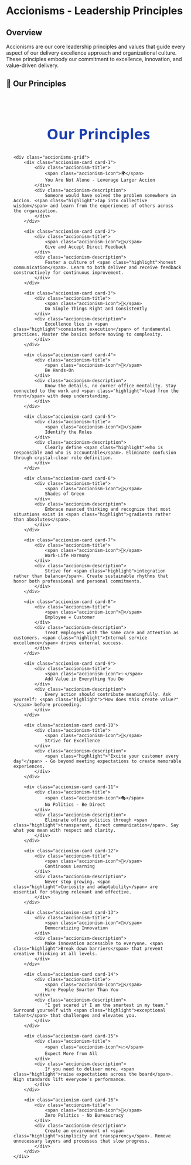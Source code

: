 # Accionisms - Leadership Principles

## Overview

Accionisms are our core leadership principles and values that guide every aspect of our delivery excellence approach and organizational culture. These principles embody our commitment to excellence, innovation, and value-driven delivery.

## 🌟 Our Principles

<style>
    .accionisms-container {
        max-width: 1200px;
        margin: 20px auto;
        padding: 20px;
        font-family: 'Segoe UI', Arial, sans-serif;
    }
    
    .accionisms-title {
        text-align: center;
        font-size: 2.5rem;
        color: #1e40af;
        margin-bottom: 30px;
        font-weight: bold;
    }
    
    .accionisms-grid {
        display: grid;
        grid-template-columns: repeat(2, 1fr);
        gap: 20px;
    }
    
    .accionism-card {
        background: white;
        padding: 20px;
        border-radius: 12px;
        box-shadow: 0 4px 15px rgba(0,0,0,0.1);
        border-left: 4px solid;
        transition: transform 0.3s ease;
    }
    
    .accionism-card:hover {
        transform: translateY(-5px);
    }
    
    .accionism-title {
        font-size: 1.1rem;
        font-weight: 600;
        color: #1f2937;
        margin-bottom: 8px;
        display: flex;
        align-items: center;
        gap: 8px;
    }
    
    .accionism-icon {
        font-size: 20px;
    }
    
    .accionism-description {
        font-size: 0.8rem;
        color: #6b7280;
        line-height: 1.4;
    }
    
    .highlight {
        background: rgba(30, 64, 175, 0.15);
        padding: 2px 6px;
        border-radius: 4px;
        font-weight: 600;
    }
    
    /* Individual card colors */
    .card-1 { border-left-color: #1e40af; }
    .card-2 { border-left-color: #059669; }
    .card-3 { border-left-color: #dc2626; }
    .card-4 { border-left-color: #7c3aed; }
    .card-5 { border-left-color: #ea580c; }
    .card-6 { border-left-color: #0891b2; }
    .card-7 { border-left-color: #c2410c; }
    .card-8 { border-left-color: #9333ea; }
    .card-9 { border-left-color: #0d9488; }
    .card-10 { border-left-color: #1d4ed8; }
    .card-11 { border-left-color: #be185d; }
    .card-12 { border-left-color: #047857; }
    .card-13 { border-left-color: #7c2d12; }
    .card-14 { border-left-color: #581c87; }
    .card-15 { border-left-color: #155e75; }
    .card-16 { border-left-color: #991b1b; }
    
    @media (max-width: 768px) {
        .accionisms-grid {
            grid-template-columns: 1fr;
        }
        .accionisms-title {
            font-size: 2rem;
        }
    }

    /* Hide RHS table of contents for this page */
    .md-sidebar--secondary {
        display: none !important;
    }
    
    /* Adjust main content width when RHS is hidden */
    .md-content {
        margin-right: 0 !important;
    }
</style>

<div class="accionisms-container">
    <h1 class="accionisms-title">Our Principles</h1>
    
    <div class="accionisms-grid">
        <div class="accionism-card card-1">
            <div class="accionism-title">
                <span class="accionism-icon">🌍</span>
                You Are Not Alone - Leverage Larger Accion
            </div>
            <div class="accionism-description">
                Someone would have solved the problem somewhere in Accion. <span class="highlight">Tap into collective wisdom</span> and learn from the experiences of others across the organization.
            </div>
        </div>

        <div class="accionism-card card-2">
            <div class="accionism-title">
                <span class="accionism-icon">💭</span>
                Give and Accept Direct Feedback
            </div>
            <div class="accionism-description">
                Foster a culture of <span class="highlight">honest communication</span>. Learn to both deliver and receive feedback constructively for continuous improvement.
            </div>
        </div>

        <div class="accionism-card card-3">
            <div class="accionism-title">
                <span class="accionism-icon">🎯</span>
                Do Simple Things Right and Consistently
            </div>
            <div class="accionism-description">
                Excellence lies in <span class="highlight">consistent execution</span> of fundamental practices. Master the basics before moving to complexity.
            </div>
        </div>

        <div class="accionism-card card-4">
            <div class="accionism-title">
                <span class="accionism-icon">🔧</span>
                Be Hands-On
            </div>
            <div class="accionism-description">
                Know the details, no corner office mentality. Stay connected to the work and <span class="highlight">lead from the front</span> with deep understanding.
            </div>
        </div>

        <div class="accionism-card card-5">
            <div class="accionism-title">
                <span class="accionism-icon">🎪</span>
                Identify the Roles
            </div>
            <div class="accionism-description">
                Clearly define <span class="highlight">who is responsible and who is accountable</span>. Eliminate confusion through crystal-clear role definition.
            </div>
        </div>

        <div class="accionism-card card-6">
            <div class="accionism-title">
                <span class="accionism-icon">🌱</span>
                Shades of Green
            </div>
            <div class="accionism-description">
                Embrace nuanced thinking and recognize that most situations exist in <span class="highlight">gradients rather than absolutes</span>.
            </div>
        </div>

        <div class="accionism-card card-7">
            <div class="accionism-title">
                <span class="accionism-icon">🌈</span>
                Work-Life Harmony
            </div>
            <div class="accionism-description">
                Strive for <span class="highlight">integration rather than balance</span>. Create sustainable rhythms that honor both professional and personal commitments.
            </div>
        </div>

        <div class="accionism-card card-8">
            <div class="accionism-title">
                <span class="accionism-icon">💝</span>
                Employee = Customer
            </div>
            <div class="accionism-description">
                Treat employees with the same care and attention as customers. <span class="highlight">Internal service excellence</span> drives external success.
            </div>
        </div>

        <div class="accionism-card card-9">
            <div class="accionism-title">
                <span class="accionism-icon">✨</span>
                Add Value in Everything You Do
            </div>
            <div class="accionism-description">
                Every action should contribute meaningfully. Ask yourself: <span class="highlight">"How does this create value?"</span> before proceeding.
            </div>
        </div>

        <div class="accionism-card card-10">
            <div class="accionism-title">
                <span class="accionism-icon">🌟</span>
                Strive for Excellence
            </div>
            <div class="accionism-description">
                <span class="highlight">"Excite your customer every day"</span> - Go beyond meeting expectations to create memorable experiences.
            </div>
        </div>

        <div class="accionism-card card-11">
            <div class="accionism-title">
                <span class="accionism-icon">🎭</span>
                No Politics - Be Direct
            </div>
            <div class="accionism-description">
                Eliminate office politics through <span class="highlight">transparent, direct communication</span>. Say what you mean with respect and clarity.
            </div>
        </div>

        <div class="accionism-card card-12">
            <div class="accionism-title">
                <span class="accionism-icon">📖</span>
                Continuous Learning
            </div>
            <div class="accionism-description">
                Never stop growing. <span class="highlight">Curiosity and adaptability</span> are essential for staying relevant and effective.
            </div>
        </div>

        <div class="accionism-card card-13">
            <div class="accionism-title">
                <span class="accionism-icon">🎨</span>
                Democratizing Innovation
            </div>
            <div class="accionism-description">
                Make innovation accessible to everyone. <span class="highlight">Break down barriers</span> that prevent creative thinking at all levels.
            </div>
        </div>

        <div class="accionism-card card-14">
            <div class="accionism-title">
                <span class="accionism-icon">🧠</span>
                Hire People Smarter Than You
            </div>
            <div class="accionism-description">
                "I get scared if I am the smartest in my team." Surround yourself with <span class="highlight">exceptional talent</span> that challenges and elevates you.
            </div>
        </div>

        <div class="accionism-card card-15">
            <div class="accionism-title">
                <span class="accionism-icon">📈</span>
                Expect More from All
            </div>
            <div class="accionism-description">
                If you need to deliver more, <span class="highlight">raise expectations across the board</span>. High standards lift everyone's performance.
            </div>
        </div>

        <div class="accionism-card card-16">
            <div class="accionism-title">
                <span class="accionism-icon">🚀</span>
                Zero Politics - No Bureaucracy
            </div>
            <div class="accionism-description">
                Create an environment of <span class="highlight">simplicity and transparency</span>. Remove unnecessary layers and processes that slow progress.
            </div>
        </div>
    </div>
</div>
